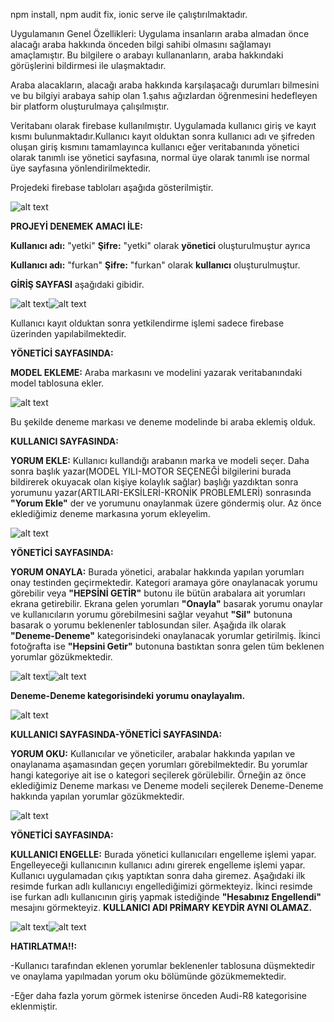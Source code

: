 npm install, npm audit fix, ionic serve ile çalıştırılmaktadır.

Uygulamanın Genel Özellikleri: Uygulama insanların araba almadan önce alacağı araba hakkında önceden bilgi sahibi olmasını sağlamayı amaçlamıştır.
Bu bilgilere o arabayı kullananların, araba hakkındaki görüşlerini bildirmesi ile ulaşmaktadır.

Araba alacakların, alacağı araba hakkında karşılaşacağı durumları bilmesini ve bu bilgiyi arabaya sahip olan 1.şahıs ağızlardan öğrenmesini hedefleyen bir platform oluşturulmaya çalışılmıştır.

Veritabanı olarak firebase kullanılmıştır. Uygulamada kullanıcı giriş ve kayıt kısmı bulunmaktadır.Kullanıcı kayıt olduktan sonra kullanıcı adı ve şifreden oluşan giriş kısmını tamamlayınca
kullanıcı eğer veritabanında yönetici olarak tanımlı ise yönetici sayfasına, normal üye olarak tanımlı ise normal üye sayfasına yönlendirilmektedir. 

Projedeki firebase tabloları aşağıda gösterilmiştir.

![alt text](https://github.com/furkanyildizz/images/blob/main/firebasetablolar.PNG)

**PROJEYİ DENEMEK AMACI İLE:**

**Kullanıcı adı:** "yetki"
**Şifre:** "yetki"
olarak **yönetici** oluşturulmuştur ayrıca

**Kullanıcı adı:** "furkan"
**Şifre:** "furkan"
olarak **kullanıcı** oluşturulmuştur. 

**GİRİŞ SAYFASI** aşağıdaki gibidir.


![alt text](https://github.com/furkanyildizz/images/blob/main/G%C4%B0R%C4%B0%C5%9ESAYFASI.PNG)![alt text](https://github.com/furkanyildizz/images/blob/main/kay%C4%B1tol.PNG) 

Kullanıcı kayıt olduktan sonra yetkilendirme işlemi sadece firebase üzerinden yapılabilmektedir.


**YÖNETİCİ SAYFASINDA:**

**MODEL EKLEME:** Araba markasını ve modelini yazarak veritabanındaki model tablosuna ekler.

![alt text](https://github.com/furkanyildizz/images/blob/main/markakaydedildi.PNG)

Bu şekilde deneme markası ve deneme modelinde bi araba eklemiş olduk.

**KULLANICI SAYFASINDA:**

**YORUM EKLE:** Kullanıcı kullandığı arabanın marka ve modeli seçer. Daha sonra başlık yazar(MODEL YILI-MOTOR SEÇENEĞİ bilgilerini burada bildirerek okuyacak olan kişiye kolaylık sağlar) 
başlığı yazdıktan sonra yorumunu yazar(ARTILARI-EKSİLERİ-KRONİK PROBLEMLERİ) sonrasında **"Yorum Ekle"** der ve yorumunu onaylanmak üzere göndermiş olur. Az önce eklediğimiz deneme markasına yorum ekleyelim.

![alt text](https://github.com/furkanyildizz/images/blob/main/yorumeklendi.PNG)

**YÖNETİCİ SAYFASINDA:**

**YORUM ONAYLA:** Burada yönetici, arabalar hakkında yapılan yorumları onay testinden geçirmektedir. Kategori aramaya göre onaylanacak yorumu görebilir veya 
**"HEPSİNİ GETİR"** butonu ile bütün arabalara ait yorumları ekrana getirebilir. Ekrana gelen yorumları **"Onayla"** basarak yorumu onaylar ve kullanıcıların yorumu görebilmesini sağlar veyahut
**"Sil"** butonuna basarak o yorumu beklenenler tablosundan siler. Aşağıda ilk olarak **"Deneme-Deneme"** kategorisindeki onaylanacak yorumlar getirilmiş. İkinci fotoğrafta ise **"Hepsini Getir"** butonuna  bastıktan sonra gelen tüm beklenen yorumlar gözükmektedir.

![alt text](https://github.com/furkanyildizz/images/blob/main/kategorionayla.PNG)![alt text](https://github.com/furkanyildizz/images/blob/main/hepsinigetir.PNG)

**Deneme-Deneme kategorisindeki yorumu onaylayalım.**

![alt text](https://github.com/furkanyildizz/images/blob/main/yorumonayland%C4%B1.PNG)


**KULLANICI SAYFASINDA-YÖNETİCİ SAYFASINDA:**

**YORUM OKU:** Kullanıcılar ve yöneticiler, arabalar hakkında yapılan ve onaylanama aşamasından geçen yorumları görebilmektedir. Bu yorumlar hangi kategoriye ait ise o kategori seçilerek görülebilir.
Örneğin az önce eklediğimiz Deneme markası ve Deneme modeli seçilerek Deneme-Deneme hakkında yapılan yorumlar gözükmektedir.

![alt text](https://github.com/furkanyildizz/images/blob/main/yorumlar%C4%B1oku.PNG)


**YÖNETİCİ SAYFASINDA:**

**KULLANICI ENGELLE:** Burada yönetici kullanıcıları engelleme işlemi yapar. Engelleyeceği kullanıcının kullanıcı adını girerek engelleme işlemi yapar. Kullanıcı uygulamadan çıkış yaptıktan sonra daha giremez. Aşağıdaki ilk resimde furkan adlı kullanıcıyı engellediğimizi görmekteyiz. İkinci resimde ise furkan adlı kullanıcının giriş yapmak istediğinde **"Hesabınız Engellendi"** mesajını görmekteyiz.
**KULLANICI ADI PRİMARY KEYDİR AYNI OLAMAZ.**

![alt text](https://github.com/furkanyildizz/images/blob/main/furkanengelle.PNG)![alt text](https://github.com/furkanyildizz/images/blob/main/hesab%C4%B1n%C4%B1zengellendi.PNG)




**HATIRLATMA!!:**

-Kullanıcı tarafından eklenen yorumlar beklenenler tablosuna düşmektedir ve onaylama yapılmadan yorum oku bölümünde gözükmemektedir.

-Eğer daha fazla yorum görmek istenirse önceden Audi-R8 kategorisine eklenmiştir.
